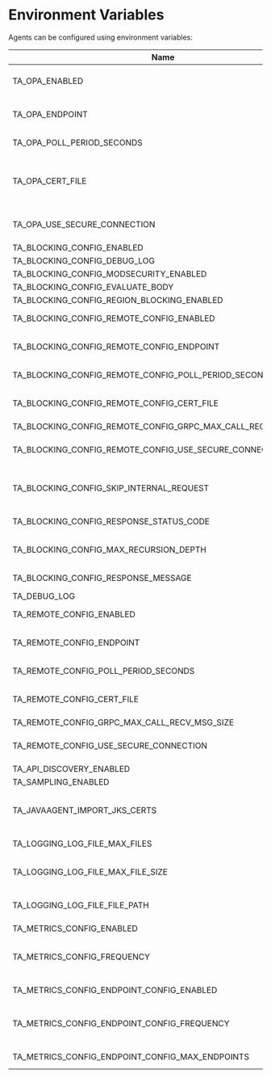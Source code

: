 [//]: # (Code generated by hypertrace/agent-config/tools/env-vars-generator. DO NOT EDIT.)


# Environment Variables

Agents can be configured using environment variables:

| Name | Description |
|------|-------------|
| TA_OPA_ENABLED | When `true` Open Policy Agent evaluation is enabled to block request |
| TA_OPA_ENDPOINT | Represents the endpoint for polling OPA config file e.g. http://opa.traceableai:8181/ |
| TA_OPA_POLL_PERIOD_SECONDS | Poll period in seconds to query OPA service |
| TA_OPA_CERT_FILE | Certificate filename containing the CA to verify the server's certificate. If this is non-empty, you shoulds `https` for the protocol in `endpoint` above. |
| TA_OPA_USE_SECURE_CONNECTION | Set this flag to use https connection when the provided certificate path is empty |
| TA_BLOCKING_CONFIG_ENABLED |  |
| TA_BLOCKING_CONFIG_DEBUG_LOG | Has moved to top level |
| TA_BLOCKING_CONFIG_MODSECURITY_ENABLED |  |
| TA_BLOCKING_CONFIG_EVALUATE_BODY |  |
| TA_BLOCKING_CONFIG_REGION_BLOCKING_ENABLED |  |
| TA_BLOCKING_CONFIG_REMOTE_CONFIG_ENABLED | Denotes if config needs to be fetched from remote or not |
| TA_BLOCKING_CONFIG_REMOTE_CONFIG_ENDPOINT | Denotes the agentmanager endpoint to connect to for config. eg: localhost:5441 |
| TA_BLOCKING_CONFIG_REMOTE_CONFIG_POLL_PERIOD_SECONDS | Poll period in seconds to query for config updates |
| TA_BLOCKING_CONFIG_REMOTE_CONFIG_CERT_FILE | Certificate filename containing the CA to verify the server's certificate. |
| TA_BLOCKING_CONFIG_REMOTE_CONFIG_GRPC_MAX_CALL_RECV_MSG_SIZE |  |
| TA_BLOCKING_CONFIG_REMOTE_CONFIG_USE_SECURE_CONNECTION | Set this flag to use https connection when the provided certificate path is empty |
| TA_BLOCKING_CONFIG_SKIP_INTERNAL_REQUEST | When `true`, blocking evaluation will be skipped for internal requests i.e. requests coming from private IPs |
| TA_BLOCKING_CONFIG_RESPONSE_STATUS_CODE | Allows user to set a custom blocking status code value |
| TA_BLOCKING_CONFIG_MAX_RECURSION_DEPTH | Setting a maximum allowed depth for recursion while parsing combination policies |
| TA_BLOCKING_CONFIG_RESPONSE_MESSAGE | Allows user to set a custom blocking message |
| TA_DEBUG_LOG |  |
| TA_REMOTE_CONFIG_ENABLED | Denotes if config needs to be fetched from remote or not |
| TA_REMOTE_CONFIG_ENDPOINT | Denotes the agentmanager endpoint to connect to for config. eg: localhost:5441 |
| TA_REMOTE_CONFIG_POLL_PERIOD_SECONDS | Poll period in seconds to query for config updates |
| TA_REMOTE_CONFIG_CERT_FILE | Certificate filename containing the CA to verify the server's certificate. |
| TA_REMOTE_CONFIG_GRPC_MAX_CALL_RECV_MSG_SIZE |  |
| TA_REMOTE_CONFIG_USE_SECURE_CONNECTION | Set this flag to use https connection when the provided certificate path is empty |
| TA_API_DISCOVERY_ENABLED |  |
| TA_SAMPLING_ENABLED |  |
| TA_JAVAAGENT_IMPORT_JKS_CERTS | Set this flag to export certificates configured in JKS to libtraceable for making HTTPS connection to TPA. |
| TA_LOGGING_LOG_FILE_MAX_FILES | Maximum number of log files to keep |
| TA_LOGGING_LOG_FILE_MAX_FILE_SIZE | Maximum file size of the log files. Default value is 10485760 (10MB). |
| TA_LOGGING_LOG_FILE_FILE_PATH | File path for the log file. Default value is /var/traceable/log/libtraceable.log |
| TA_METRICS_CONFIG_ENABLED | Set this flag to enable metrics |
| TA_METRICS_CONFIG_FREQUENCY | Set the frequency at which endpoint level metrics should be printed. Examples are '1s', '2m', '3h'. Default value is 30m |
| TA_METRICS_CONFIG_ENDPOINT_CONFIG_ENABLED | Set this flag to enable endpoint level metrics |
| TA_METRICS_CONFIG_ENDPOINT_CONFIG_FREQUENCY | Set the frequency at which endpoint level metrics should be printed. Examples are '1s', '2m', '3h'. Default value is 30m |
| TA_METRICS_CONFIG_ENDPOINT_CONFIG_MAX_ENDPOINTS | Set the max number of endpoints to track |

